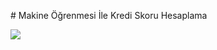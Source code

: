 # Makine Öğrenmesi İle Kredi Skoru Hesaplama

<img src="![Uploading EkranKayd2024-07-1523.19.13-ezgif.com-video-to-gif-converter.gif…]()" width="auto">

